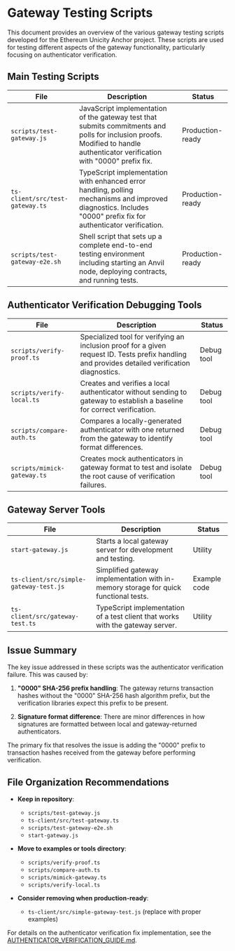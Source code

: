 # Gateway Testing Scripts

This document provides an overview of the various gateway testing scripts developed for the Ethereum Unicity Anchor project. These scripts are used for testing different aspects of the gateway functionality, particularly focusing on authenticator verification.

## Main Testing Scripts

| File | Description | Status |
|------|-------------|--------|
| `scripts/test-gateway.js` | JavaScript implementation of the gateway test that submits commitments and polls for inclusion proofs. Modified to handle authenticator verification with "0000" prefix fix. | Production-ready |
| `ts-client/src/test-gateway.ts` | TypeScript implementation with enhanced error handling, polling mechanisms and improved diagnostics. Includes "0000" prefix fix for authenticator verification. | Production-ready |
| `scripts/test-gateway-e2e.sh` | Shell script that sets up a complete end-to-end testing environment including starting an Anvil node, deploying contracts, and running tests. | Production-ready |

## Authenticator Verification Debugging Tools

| File | Description | Status |
|------|-------------|--------|
| `scripts/verify-proof.ts` | Specialized tool for verifying an inclusion proof for a given request ID. Tests prefix handling and provides detailed verification diagnostics. | Debug tool |
| `scripts/verify-local.ts` | Creates and verifies a local authenticator without sending to gateway to establish a baseline for correct verification. | Debug tool |
| `scripts/compare-auth.ts` | Compares a locally-generated authenticator with one returned from the gateway to identify format differences. | Debug tool |
| `scripts/mimick-gateway.ts` | Creates mock authenticators in gateway format to test and isolate the root cause of verification failures. | Debug tool |

## Gateway Server Tools

| File | Description | Status |
|------|-------------|--------|
| `start-gateway.js` | Starts a local gateway server for development and testing. | Utility |
| `ts-client/src/simple-gateway-test.js` | Simplified gateway implementation with in-memory storage for quick functional tests. | Example code |
| `ts-client/src/gateway-test.ts` | TypeScript implementation of a test client that works with the gateway server. | Utility |

## Issue Summary

The key issue addressed in these scripts was the authenticator verification failure. This was caused by:

1. **"0000" SHA-256 prefix handling**: The gateway returns transaction hashes without the "0000" SHA-256 hash algorithm prefix, but the verification libraries expect this prefix to be present.

2. **Signature format difference**: There are minor differences in how signatures are formatted between local and gateway-returned authenticators.

The primary fix that resolves the issue is adding the "0000" prefix to transaction hashes received from the gateway before performing verification.

## File Organization Recommendations

- **Keep in repository**:
  - `scripts/test-gateway.js`
  - `ts-client/src/test-gateway.ts`
  - `scripts/test-gateway-e2e.sh`
  - `start-gateway.js`

- **Move to examples or tools directory**:
  - `scripts/verify-proof.ts`
  - `scripts/compare-auth.ts`
  - `scripts/mimick-gateway.ts`
  - `scripts/verify-local.ts`

- **Consider removing when production-ready**:
  - `ts-client/src/simple-gateway-test.js` (replace with proper examples)

For details on the authenticator verification fix implementation, see the [AUTHENTICATOR_VERIFICATION_GUIDE.md](./docs/AUTHENTICATOR_VERIFICATION_GUIDE.md).